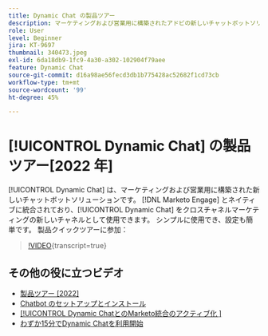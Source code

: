 ```yaml
---
title: Dynamic Chat の製品ツアー
description: マーケティングおよび営業用に構築されたアドビの新しいチャットボットソリューションである Dynamic Chat について説明します。
role: User
level: Beginner
jira: KT-9697
thumbnail: 340473.jpeg
exl-id: 6da18db9-1fc9-4a30-a302-102904f79aee
feature: Dynamic Chat
source-git-commit: d16a98ae56fecd3db1b775428ac52682f1cd73cb
workflow-type: tm+mt
source-wordcount: '99'
ht-degree: 45%

---
```


# [!UICONTROL Dynamic Chat] の製品ツアー[2022 年]

[!UICONTROL Dynamic Chat] は、マーケティングおよび営業用に構築された新しいチャットボットソリューションです。 [!DNL Marketo Engage] とネイティブに統合されており、[!UICONTROL Dynamic Chat] をクロスチャネルマーケティングの新しいチャネルとして使用できます。 シンプルに使用でき、設定も簡単です。 製品クイックツアーに参加：

>[!VIDEO](https://video.tv.adobe.com/v/3454516/?quality=12&learn=on&captions=jpn){transcript=true}

## その他の役に立つビデオ

* [製品ツアー [2022]](product-tour-2022.md)
* [Chatbot のセットアップとインストール](setup.md)
* [[!UICONTROL Dynamic ChatとのMarketo統合のアクティブ化 &#x200B;]](marketo-integration.md)
* [わずか15分でDynamic Chatを利用開始](go-live-in-15-minutes.md)
